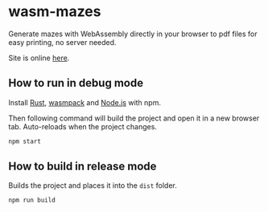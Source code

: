 # wasm-mazes

Generate mazes with WebAssembly directly in your browser to pdf files for easy
printing, no server needed.

Site is online [here](http://mauri.codes/wasm-mazes/).

## How to run in debug mode

Install [Rust](https://www.rust-lang.org/tools/install),
[wasmpack](https://github.com/rustwasm/wasm-pack) and
[Node.js](https://nodejs.org/en/) with npm.

Then following command will build the project and open it in a new browser tab.
Auto-reloads when the project changes.

```sh
npm start
```

## How to build in release mode

Builds the project and places it into the `dist` folder.

```sh
npm run build
```
